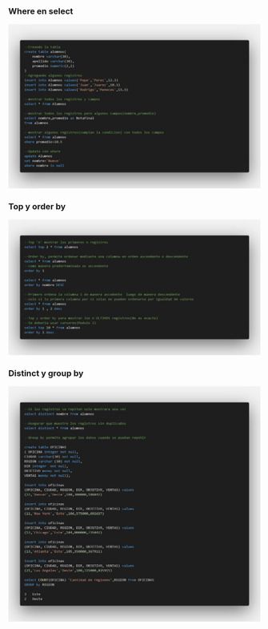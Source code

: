 ### Where en select 
![clausula where](imagenes/select.png)
### Top y order by  
![orderby_top](imagenes/top_orderby.png)
### Distinct y group by
![groupby_distinct](imagenes/groupby_distinct.png)


